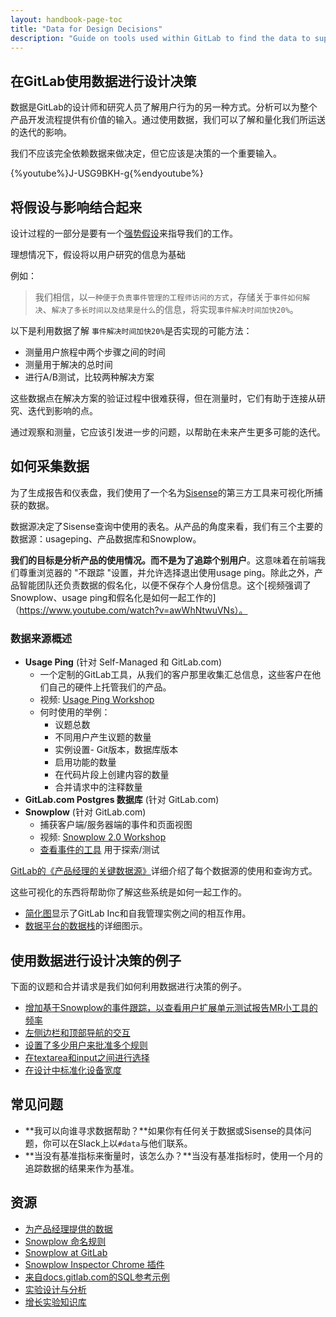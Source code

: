 ```yaml
---
layout: handbook-page-toc
title: "Data for Design Decisions"
description: "Guide on tools used within GitLab to find the data to support design decisions."
---
```


## 在GitLab使用数据进行设计决策

数据是GitLab的设计师和研究人员了解用户行为的另一种方式。分析可以为整个产品开发流程提供有价值的输入。通过使用数据，我们可以了解和量化我们所运送的迭代的影响。

我们不应该完全依赖数据来做决定，但它应该是决策的一个重要输入。

{%youtube%}J-USG9BKH-g{%endyoutube%}

## 将假设与影响结合起来

设计过程的一部分是要有一个[强势假设](https:about.gitlab.com/handbook/engineering/ux/ux-research-training/write-strong-hypothesis/)来指导我们的工作。

理想情况下，假设将以用户研究的信息为基础

例如：

> 我们相信，以`一种便于负责事件管理的工程师访问的方式`，存储关于`事件如何解决`、`解决了多长时间以及结果是什么`的信息，将实现`事件解决时间加快20%`。

以下是利用数据了解 `事件解决时间加快20%`是否实现的可能方法：

- 测量用户旅程中两个步骤之间的时间
- 测量用于解决的总时间
- 进行A/B测试，比较两种解决方案

这些数据点在解决方案的验证过程中很难获得，但在测量时，它们有助于连接从研究、迭代到影响的点。

通过观察和测量，它应该引发进一步的问题，以帮助在未来产生更多可能的迭代。

## 如何采集数据

为了生成报告和仪表盘，我们使用了一个名为[Sisense](https://app.periscopedata.com/app/gitlab/403199/Welcome-Dashboard-%F0%9F%91%8B)的第三方工具来可视化所捕获的数据。

数据源决定了Sisense查询中使用的表名。从产品的角度来看，我们有三个主要的数据源：usageping、产品数据库和Snowplow。

**我们的目标是分析产品的使用情况。而不是为了追踪个别用户**。这意味着在前端我们尊重浏览器的 "不跟踪 "设置，并允许选择退出使用usage ping。除此之外，产品智能团队还负责数据的假名化，以便不保存个人身份信息。这个[视频强调了Snowplow、usage ping和假名化是如何一起工作的]（https://www.youtube.com/watch?v=awWhNtwuVNs）。

### 数据来源概述

- **Usage Ping** (针对 Self-Managed 和 GitLab.com)
    - 一个定制的GitLab工具，从我们的客户那里收集汇总信息，这些客户在他们自己的硬件上托管我们的产品。
    - 视频: [Usage Ping Workshop](https://www.youtube.com/watch?v=D4eGDbpIY5c)
    - 何时使用的举例：
        - 议题总数
        - 不同用户产生议题的数量
        - 实例设置- Git版本，数据库版本
        - 启用功能的数量
        - 在代码片段上创建内容的数量
        - 合并请求中的注释数量
- **GitLab.com Postgres 数据库** (针对 GitLab.com)
- **Snowplow** (针对 GitLab.com)
    - 捕获客户端/服务器端的事件和页面视图
    - 视频: [Snowplow 2.0 Workshop](https://www.youtube.com/watch?v=CaxhdskjWvg)
    - [查看事件的工具](https://docs.gitlab.com/13.12/ee/development/snowplow/#developing-and-testing-snowplow) 用于探索/测试

[GitLab的《产品经理的关键数据源》](https://about.gitlab.com/handbook/business-technology/data-team/programs/data-for-product-managers/#key-data-sources-for-product-managers-at-gitlab)详细介绍了每个数据源的使用和查询方式。

这些可视化的东西将帮助你了解这些系统是如何一起工作的。

- [简化图](https://about.gitlab.com/handbook/product/product-intelligence-guide/#systems-overview)显示了GitLab Inc和自我管理实例之间的相互作用。
- [数据平台的数据栈](https://about.gitlab.com/handbook/business-technology/data-team/platform/#our-data-stack)的详细图示。

## 使用数据进行设计决策的例子

下面的议题和合并请求是我们如何利用数据进行决策的例子。

-  [增加基于Snowplow的事件跟踪，以查看用户扩展单元测试报告MR小工具的频率](https://gitlab.com/gitlab-org/gitlab/-/merge_requests/46048)
- [左侧边栏和顶部导航的交互](https://gitlab.com/gitlab-data/analytics/-/issues/5357#note_596307748)
- [设置了多少用户来批准多个规则](https://gitlab.com/gitlab-data/analytics/-/issues/10862)
- [在textarea和input之间进行选择](https://gitlab.com/gitlab-org/gitlab/-/merge_requests/73506#note_722625421)
- [在设计中标准化设备宽度](https://gitlab.com/gitlab-org/gitlab-design/-/issues/1634)

## 常见问题

- **我可以向谁寻求数据帮助？**如果你有任何关于数据或Sisense的具体问题，你可以在Slack上以`#data`与他们联系。
- **当没有基准指标来衡量时，该怎么办？**当没有基准指标时，使用一个月的追踪数据的结果来作为基准。

## 资源

- [为产品经理提供的数据](https://about.gitlab.com/handbook/business-technology/data-team/programs/data-for-product-managers/)
- [Snowplow 命名规则](https://gitlab.com/gitlab-org/gitlab/-/blob/master/.gitlab/issue_templates/Snowplow%20event%20tracking.md)
- [Snowplow at GitLab](https://docs.gitlab.com/ee/development/snowplow/index.html)
- [Snowplow Inspector Chrome 插件](https://docs.gitlab.com/ee/development/snowplow/index.html)
- [来自docs.gitlab.com的SQL参考示例](https://docs.gitlab.com/ee/development/snowplow/index.html#reference-sql)
- [实验设计与分析](https://about.gitlab.com/handbook/product/product-analysis/experimentation/)
- [增长实验知识库](https://about.gitlab.com/direction/growth/#growth-experiments-knowledge-base)
